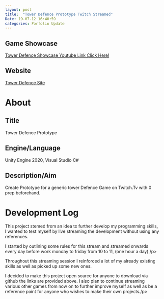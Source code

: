 ```yaml
---
layout: post
title:  "Tower Defence Prototype Twitch Streamed"
Date: 19-07-12 16:40:59 
categories: Porfolio Update
---
```


<h2><b>Game Showcase</b></h2>
<p><a href="https://www.youtube.com/watch?v=_fefDx7hTYM&t=191s">Tower Defence Showcase Youtube Link Click Here!</a></p>
<h2>Website</h2>
<p><a href="https://ravendegames.itch.io/tower-defencesimple-prototype">Tower Defence Site</a></p>
<h1><b>About</b></h1>
<h2><b>Title</b></h2>
<p>Tower Defence Prototype</p>
<h2><b>Engine/Language</b></h2>
<p>Unity Engine 2020, Visual Studio C# </p>
<h2><b> Description/Aim</b></h2>
<p>Create Prototype for a generic tower Defence Game on Twitch.Tv with 0 prep beforehand.</p>
<h1><b>Development Log</b></h1>
<p>This project stemed from an idea to further develop my programming skills, I wanted to test myself by live streaming the development without using any references.</p>
<p>I started by outlining some rules for this stream and streamed onwards every day before work monday to friday from 10 to 11, (one hour a day)./p>
<p>Throughout this streaming session I reinforced a lot of my already existing skills as well as picked up some new ones.</p>
<p>I decided to make this project open source for anyone to download via github the links are provided above. I also plan to continue streaming various other games from now on to further improve myself as well as be a reference point for anyone who wishes to make their own projects./p>

<br></br>
<p>
